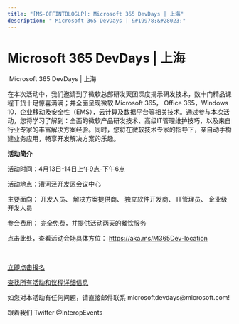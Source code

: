 ```yaml
---
title: "[MS-OFFINTBLOGLP]: Microsoft 365 DevDays | 上海"
description: " Microsoft 365 DevDays | &#19978;&#28023;"
---
```


# Microsoft 365 DevDays | 上海

<p><span> </span>Microsoft 365 DevDays | &#19978;&#28023;</p>
<p>&#22312;&#26412;&#27425;&#27963;&#21160;&#20013;&#65292;&#25105;&#20204;&#36992;&#35831;&#21040;&#20102;&#24494;&#36719;&#24635;&#37096;&#30740;&#21457;&#22825;&#22242;&#28145;&#24230;&#25581;&#31034;&#30740;&#21457;&#25216;&#26415;&#65292;&#25968;&#21313;&#38376;&#31934;&#21697;&#35838;&#31243;&#24178;&#36135;&#21313;&#36275;&#24778;&#21916;&#28385;&#28385;&#65307;&#24182;&#20840;&#38754;&#21576;&#29616;&#24494;&#36719;
Microsoft 365&#65292; Office 365&#65292;Windows 10&#65292;&#20225;&#19994;&#31227;&#21160;&#21450;&#23433;&#20840;&#24615;&#65288;EMS&#65289;&#65292;&#20113;&#35745;&#31639;&#21450;&#25968;&#25454;&#24179;&#21488;&#31561;&#30456;&#20851;&#25216;&#26415;&#12290;&#36890;&#36807;&#21442;&#19982;&#26412;&#27425;&#27963;&#21160;&#65292;&#24744;&#23558;&#23398;&#20064;&#20102;&#35299;&#21040;&#65306;&#20840;&#38754;&#30340;&#24494;&#36719;&#20135;&#21697;&#30740;&#21457;&#25216;&#26415;&#12289;&#39640;&#32423;IT&#31649;&#29702;&#32500;&#25252;&#25216;&#24039;&#65292;&#20197;&#21450;&#26469;&#33258;&#34892;&#19994;&#19987;&#23478;&#30340;&#20016;&#23500;&#35299;&#20915;&#26041;&#26696;&#32463;&#39564;&#12290;&#21516;&#26102;&#65292;&#24744;&#23558;&#22312;&#24494;&#36719;&#25216;&#26415;&#19987;&#23478;&#30340;&#25351;&#23548;&#19979;&#65292;&#20146;&#33258;&#21160;&#25163;&#26500;&#24314;&#19994;&#21153;&#24212;&#29992;&#65292;&#30021;&#20139;&#24320;&#21457;&#35299;&#20915;&#26041;&#26696;&#30340;&#20048;&#36259;&#12290;</p>
<p><b>&#27963;&#21160;&#31616;&#20171;</b></p>
<p>&#27963;&#21160;&#26102;&#38388;&#65306;4&#26376;13&#26085;-14&#26085;&#19978;&#21320;9&#28857;-&#19979;&#21320;6&#28857;</p>
<p>&#27963;&#21160;&#22320;&#28857;&#65306;&#28437;&#27827;&#27902;&#24320;&#21457;&#21306;&#20250;&#35758;&#20013;&#24515;</p>
<p>&#20027;&#35201;&#38754;&#21521;&#65306; &#24320;&#21457;&#20154;&#21592;&#12289;
&#35299;&#20915;&#26041;&#26696;&#25552;&#20379;&#21830;&#12289;
&#29420;&#31435;&#36719;&#20214;&#24320;&#21457;&#21830;&#12289;
IT&#31649;&#29702;&#21592;&#12289; &#20225;&#19994;&#32423;&#24320;&#21457;&#20154;&#21592;</p>
<p>&#21442;&#20250;&#36153;&#29992;&#65306; &#23436;&#20840;&#20813;&#36153;&#65292;&#24182;&#25552;&#20379;&#27963;&#21160;&#20004;&#22825;&#30340;&#39184;&#39278;&#26381;&#21153;</p>
<p>&#28857;&#20987;&#27492;&#22788;&#65292;&#26597;&#30475;&#27963;&#21160;&#20250;&#22330;&#20855;&#20307;&#26041;&#20301;&#65306; <span><a href="https://aka.ms/M365Dev-location">https://aka.ms/M365Dev-location</a></span>
</p>
<p><span> </span></p>
<p><span><a href="https://forms.office.com/Pages/ResponsePage.aspx?id=v4j5cvGGr0GRqy180BHbR-rWPGOUtkRCjAbctJg8TClUMDE3Tk1FREVLWUQyQVU1NEdIRlpSOFo0Ty4u">&#31435;&#21363;&#28857;&#20987;&#25253;&#21517;</a></span>
</p>
<p><span><a href="https://www.interopevents.com/shanghai2019cn">&#26597;&#25214;&#25152;&#26377;&#27963;&#21160;&#21644;&#35758;&#31243;&#35814;&#32454;&#20449;&#24687;</a></span></p>
<p>&#22914;&#24744;&#23545;&#26412;&#27963;&#21160;&#26377;&#20219;&#20309;&#38382;&#39064;&#65292;&#35831;&#30452;&#25509;&#37038;&#20214;&#32852;&#31995;
microsoftdevdays@microsoft.com! </p>
<p>&#36319;&#30528;&#25105;&#20204; Twitter @InteropEvents </p>

                